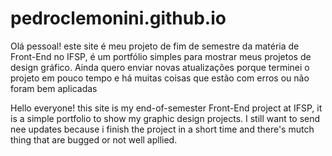 # pedroclemonini.github.io
Olá pessoal!
este site é meu projeto de fim de semestre da matéria de Front-End no IFSP, é um portfólio simples para mostrar meus projetos de design gráfico.
Ainda quero enviar novas atualizações porque terminei o projeto em pouco tempo e há muitas coisas que estão com erros ou não foram bem aplicadas

Hello everyone!
this site is my end-of-semester Front-End project at IFSP, it is a simple portfolio to show my graphic design projects.
I still want to send nee updates because i finish the project in a short time and there's mutch thing that are bugged or not well apllied.
